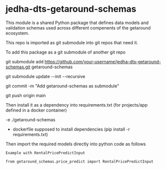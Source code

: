 # jedha-dts-getaround-schemas

This module is a shared Python package that defines data models and validation schemas used across different compenents of the getaround ecosystem.

This repo is imported as git submodule into git repos that need it.

To add this package as a git submodule of another git repo

git submodule add https://github.com/your-username/jedha-dts-getaround-schemas.git getaround-schemas

git submodule update --init --recursive

git commit -m "Add getaround-schemas as submodule"

git push origin main


Then install it as a dependency into requirements.txt (for projects/app defined in a docker container)

-e ./getaround-schemas

* dockerfile supposed to install dependencies (pip install -r requirements.txt)

Then import the required models directly into python code as follows
    
    Example with RentalPricePredictInput

    from getaround_schemas.price_predict import RentalPricePredictInput